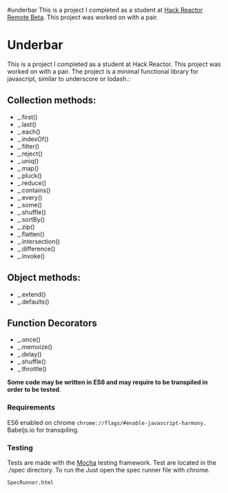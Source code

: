 #underbar
This is a project I completed as a student at [Hack Reactor Remote Beta](http://www.hackreactor.com/remote-beta). This project was worked on with a pair.


Underbar
==============

This is a project I completed as a student at Hack Reactor. This project was worked on with a pair. The project is a minimal functional library for javascript, similar to underscore or lodash.:

## Collection methods:

- _.first()
- _.last()
- _.each()
- _.indexOf()
- _.filter()
- _.reject()
- _.uniq()
- _.map()
- _.pluck()
- _.reduce()
- _.contains()
- _.every()
- _.some()
- _.shuffle()
- _.sortBy()
- _.zip()
- _.flatten()
- _.intersection()
- _.difference()
- _.invoke()

## Object methods:

- _.extend()
- _.defaults()

## Function Decorators

- _.once()
- _.memoize()
- _.delay()
- _.shuffle()
- _.throttle()


**Some code may be written in ES6 and may require to be transpiled in order to be tested**.

### Requirements

ES6 enabled on chrome `chrome://flags/#enable-javascript-harmony.`
Babeljs.io for transipiling.

### Testing

Tests are made with the [Mocha](https://github.com/mochajs/mocha) testing framework.
Test are located in the ./spec directory. To run the Just open the spec runner file with chrome.

```
SpecRunner.html
```